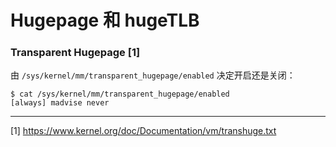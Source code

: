 # Hugepage 和 hugeTLB

### Transparent Hugepage [1]

由 `/sys/kernel/mm/transparent_hugepage/enabled` 决定开启还是关闭：

```
$ cat /sys/kernel/mm/transparent_hugepage/enabled
[always] madvise never
```

---
[1] https://www.kernel.org/doc/Documentation/vm/transhuge.txt